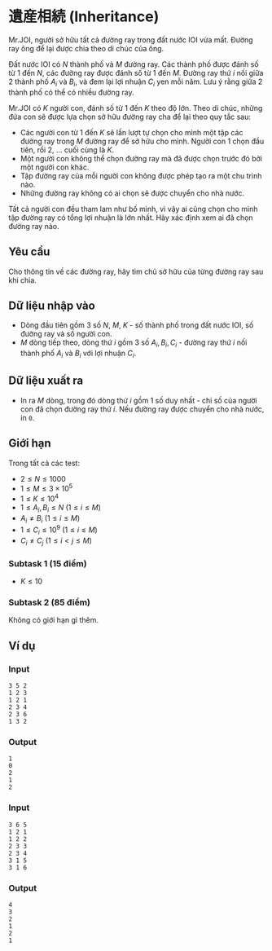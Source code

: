 # 遺産相続 (Inheritance)

Mr.JOI, người sở hữu tất cả đường ray trong đất nước IOI vừa mất. Đường ray ông để lại được chia theo di chúc của ông.

Đất nước IOI có $N$ thành phố và $M$ đường ray. Các thành phố được đánh số từ $1$ đến $N$, các đường ray được đánh số từ $1$ đến $M$. Đường ray thứ $i$ nối giữa 2 thành phố $A_i$ và $B_i$, và đem lại lợi nhuận $C_i$ yen mỗi năm. Lưu ý rằng giữa 2 thành phố có thể có nhiều đường ray.

Mr.JOI có $K$ người con, đánh số từ $1$ đến $K$ theo độ lớn. Theo di chúc, những đứa con sẽ được lựa chọn sở hữu đường ray cha để lại theo quy tắc sau:

- Các người con từ $1$ đến $K$ sẽ lần lượt tự chọn cho mình một tập các đường ray trong $M$ đường ray để sở hữu cho mình. Người con $1$ chọn đầu tiên, rồi $2$, ... cuối cùng là $K$.
- Một người con không thể chọn đường ray mà đã được chọn trước đó bởi một người con khác.
- Tập đường ray của mỗi người con không được phép tạo ra một chu trình nào.
- Những đường ray không có ai chọn sẽ được chuyển cho nhà nước.

Tất cả người con đều tham lam như bố mình, vì vậy ai cũng chọn cho mình tập đường ray có tổng lợi nhuận là lớn nhất.
Hãy xác định xem ai đã chọn đường ray nào.

## Yêu cầu

Cho thông tin về các đường ray, hãy tìm chủ sở hữu của từng đường ray sau khi chia.

## Dữ liệu nhập vào

- Dòng đầu tiên gồm 3 số $N$, $M$, $K$ - số thành phố trong đất nước IOI, số đường ray và số người con.
- $M$ dòng tiếp theo, dòng thứ $i$ gồm 3 số $A_i, B_i, C_i$ - đường ray thứ $i$ nối thành phố $A_i$ và $B_i$ với lợi nhuận $C_i$.

## Dữ liệu xuất ra

- In ra $M$ dòng, trong đó dòng thứ $i$ gồm 1 số duy nhất - chỉ số của người con đã chọn đường ray thứ $i$. Nếu đường ray được chuyển cho nhà nước, in `0`.

## Giới hạn

Trong tất cả các test:

- $2 \le N \le 1000$
- $1 \le M \le 3 \times 10^5$
- $1 \le K \le 10^4$
- $1 \le A_i, B_i \le N$ ($1 \le i \le M$)
- $A_i \neq B_i$ ($1 \le i \le M$)
- $1 \le C_i \le 10^9$ ($1 \le i \le M$)
- $C_i \neq C_j$ ($1 \le i < j \le M$)

### Subtask 1 (15 điểm)

- $K \le 10$

### Subtask 2 (85 điểm)

Không có giới hạn gì thêm.

## Ví dụ 

### Input

```
3 5 2
1 2 3
1 2 1
2 3 4
2 3 6
1 3 2
```

### Output

```
1
0
2
1
2
```

### Input

```
3 6 5
1 2 1
1 2 2
2 3 3
2 3 4
3 1 5
3 1 6
```

### Output

```
4
3
2
1
2
1
```